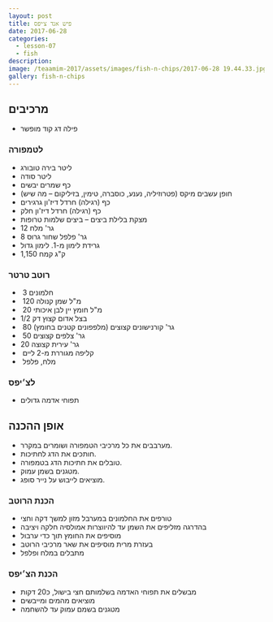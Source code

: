 ```yaml
---
layout: post
title: פיש אנד צ׳יפס
date: 2017-06-28
categories:
  - lesson-07
  - fish
description: 
image: /teaamim-2017/assets/images/fish-n-chips/2017-06-28 19.44.33.jpg
gallery: fish-n-chips
---
```


## מרכיבים

- ‬פילה דג קוד מופשר

### לטמפורה

- ליטר בירה טובורג
- ליטר סודה
- כף שמרים יבשים
- חופן עשבים מיקס (פטרוזיליה, נענע, כוסברה, טימין, בזיליקום – מה שיש)
- כף (רגילה) חרדל דיז'ון גרגירים
- כף (רגילה) חרדל דיז'ון חלק
- מצקת בלילת ביצים – ביצים שלמות טרופות
-  12 גר' מלח
- 8 גר' פלפל שחור גרוס
- גרידת לימון מ-1. לימון גדול
- 1,150 ק"ג קמח

### רוטב טרטר

-  3 חלמונים
-  120 מ"ל שמן קנולה
-  20 מ"ל חומץ יין לבן איכותי 
- 1/2 בצל אדום קצוץ דק
-  80 גר' קורנישונים קצוצים (מלפפונים קטנים בחומץ)
-  50 גר' צלפים קצוצים 
- 20 גר' עירית קצוצה
-  קליפה מגוררת מ-2 ליים
-  מלח, פלפל
 
### לצ׳יפס

- תפוחי אדמה גדולים


## אופן ההכנה

- מערבבים את כל מרכיבי הטמפורה ושומרים במקרר.
- חותכים את הדג לחתיכות.
- טובלים את חתיכות הדג בטמפורה.
- מטגנים בשמן עמוק.
- מוציאים לייבוש על נייר סופג.

### הכנת הרוטב

- טורפים את החלמונים במערבל מזון למשך דקה וחצי
- בהדרגה מזליפים את השמן עד להיווצרות אמולסיה חלקה ויציבה
- מוסיפים את החומץ תוך כדי ערבול
- בעזרת מרית מוסיפים את שאר מרכיבי הרוטב
- מתבלים במלח ופלפל

### הכנת הצ׳יפס
- מבשלים את תפוחי האדמה בשלמותם חצי בישול, כ20 דקות
- מוציאים מהמים ומייבשים
- מטגנים בשמם עמוק עד להשחמה
